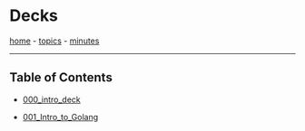 # Decks

[home](work/depot/README.md) - [topics](topics.md) - [minutes](minutes.md)

---

## Table of Contents

- [000_intro_deck](https://mh-continuous-education.github.io/decks/000_intro_deck/index.html)

- [001_Intro_to_Golang](https://mh-continuous-education.github.io/decks/001_Intro_to_Golang/index.html)